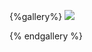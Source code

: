 {%gallery%}
![](https://alyx111.oss-cn-shenzhen.aliyuncs.com/travel/enshi/Enshi-2023-01-04-(1).jpg)


{% endgallery %}